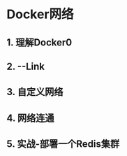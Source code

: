 # Docker网络

## 1. 理解Docker0



## 2. --Link





## 3. 自定义网络



## 4. 网络连通



## 5. 实战-部署一个Redis集群

